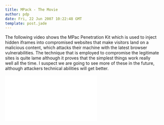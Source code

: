 ```yaml
---
title: MPack - The Movie
author: pdp
date: Fri, 22 Jun 2007 10:22:48 GMT
template: post.jade
---
```


The following video shows the MPac Penetration Kit which is used to inject hidden iframes into compromised websites that make visitors land on a malicious content, which attacks their machine with the latest browser vulnerabilities. The technique that is employed to compromise the legitimate sites is quite lame although it proves that the simplest things work really well all the time. I suspect we are going to see more of these in the future, although attackers technical abilities will get better.

<iframe class="video" src="//www.youtube.com/embed/TpFxbsPFgjs" frameborder="0" allowfullscreen></iframe>
